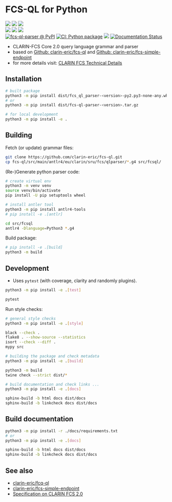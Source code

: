 # FCS-QL for Python

<!-- START: BADGES -->
[![](https://img.shields.io/badge/%20code%20style-black-000000)](https://github.com/psf/black)
[![](https://img.shields.io/badge/%20imports-isort-%231674b1)](https://pycqa.github.io/isort/)
[![](https://img.shields.io/badge/linting-flake8-yellowgreen)](https://github.com/PyCQA/flake8)  
[![](https://img.shields.io/badge/%20formatter-docformatter-fedcba.svg)](https://github.com/PyCQA/docformatter)
[![](https://img.shields.io/badge/%20doc%20style-sphinx-0a507a.svg)](https://www.sphinx-doc.org/en/master/usage/index.html)
[![](https://img.shields.io/badge/%20doc%20style-google-3666d6.svg)](https://google.github.io/styleguide/pyguide.html#s3.8-comments-and-docstrings)  
[![fcs-ql-parser @ PyPI](https://img.shields.io/pypi/v/fcs-ql-parser)](https://pypi.python.org/pypi/fcs-ql-parser)
[![CI: Python package](https://github.com/Querela/fcs-ql-python/actions/workflows/python-package.yml/badge.svg)](https://github.com/Querela/fcs-ql-python/actions/workflows/python-package.yml)
[![](https://img.shields.io/github/last-commit/Querela/fcs-ql-python)](https://github.com/Querela/fcs-ql-python/commits/main)
[![Documentation Status](https://readthedocs.org/projects/fcs-ql-python/badge/?version=latest)](https://fcs-ql-python.readthedocs.io/en/latest/?badge=latest)
<!-- END: BADGES -->

- CLARIN-FCS Core 2.0 query language grammar and parser
- based on [Github: clarin-eric/fcs-ql](https://github.com/clarin-eric/fcs-ql)
  and [Github: clarin-eric/fcs-simple-endpoint](https://github.com/clarin-eric/fcs-simple-endpoint)
- for more details visit: [CLARIN FCS Technical Details](https://www.clarin.eu/content/federated-content-search-clarin-fcs-technical-details)


## Installation

```bash
# built package
python3 -m pip install dist/fcs_ql_parser-<version>-py2.py3-none-any.whl
# or
python3 -m pip install dist/fcs-ql-parser-<version>.tar.gz

# for local development
python3 -m pip install -e .
```


## Building

Fetch (or update) grammar files:
```bash
git clone https://github.com/clarin-eric/fcs-ql.git
cp fcs-ql/src/main/antlr4/eu/clarin/sru/fcs/qlparser/*.g4 src/fcsql/
```

(Re-)Generate python parser code:
```bash
# create virtual env
python3 -m venv venv
source venv/bin/activate
pip install -U pip setuptools wheel

# install antler tool
python3 -m pip install antlr4-tools
# pip install -e .[antlr]

cd src/fcsql
antlr4 -Dlanguage=Python3 *.g4
```

Build package:
```bash
# pip install -e .[build]
python3 -m build
```


## Development

* Uses `pytest` (with coverage, clarity and randomly plugins).

```bash
python3 -m pip install -e .[test]

pytest
```

Run style checks:
```bash
# general style checks
python3 -m pip install -e .[style]

black --check .
flake8 . --show-source --statistics
isort --check --diff .
mypy src

# building the package and check metadata
python3 -m pip install -e .[build]

python3 -m build
twine check --strict dist/*

# build documentation and check links ...
python3 -m pip install -e .[docs]

sphinx-build -b html docs dist/docs
sphinx-build -b linkcheck docs dist/docs
```


## Build documentation

```bash
python3 -m pip install -r ./docs/requirements.txt
# or 
python3 -m pip install -e .[docs]

sphinx-build -b html docs dist/docs
sphinx-build -b linkcheck docs dist/docs
```


## See also

- [clarin-eric/fcq-ql](https://github.com/clarin-eric/fcs-ql)
- [clarin-eric/fcs-simple-endpoint](https://github.com/clarin-eric/fcs-simple-endpoint)
- [Specification on CLARIN FCS 2.0](https://www.clarin.eu/content/federated-content-search-clarin-fcs-technical-details)
